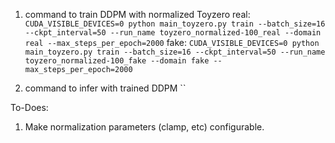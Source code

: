 1. command to train DDPM with normalized Toyzero
real: `CUDA_VISIBLE_DEVICES=0 python main_toyzero.py train --batch_size=16 --ckpt_interval=50 --run_name toyzero_normalized-100_real --domain real --max_steps_per_epoch=2000`
fake: `CUDA_VISIBLE_DEVICES=0 python main_toyzero.py train --batch_size=16 --ckpt_interval=50 --run_name toyzero_normalized-100_fake --domain fake --max_steps_per_epoch=2000`

1. command to infer with trained DDPM
``


To-Does:
1. Make normalization parameters (clamp, etc) configurable.

